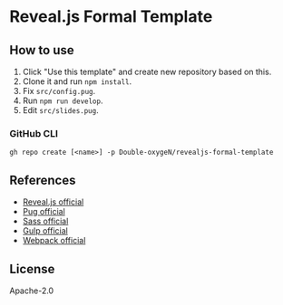 # Reveal.js Formal Template

## How to use

1. Click "Use this template" and create new repository based on this.
1. Clone it and run ``npm install``.
1. Fix ``src/config.pug``.
1. Run ``npm run develop``.
1. Edit ``src/slides.pug``.

### GitHub CLI

``
gh repo create [<name>] -p Double-oxygeN/revealjs-formal-template
``

## References

- [Reveal.js official](https://revealjs.com/)
- [Pug official](https://pugjs.org/)
- [Sass official](https://sass-lang.com/)
- [Gulp official](https://gulpjs.com/)
- [Webpack official](https://webpack.js.org/)

## License

Apache-2.0
